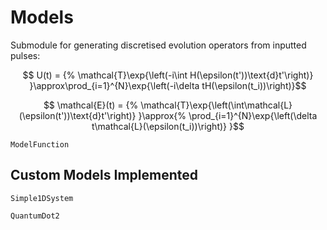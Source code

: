 # Models
Submodule for generating discretised evolution operators from inputted pulses:
```math
    U(t) = {%
        \mathcal{T}\exp{\left(-i\int H(\epsilon(t'))\text{d}t'\right)}
    }\approx\prod_{i=1}^{N}\exp{\left(-i\delta tH(\epsilon(t_i))\right)}
```
```math
    \mathcal{E}(t) = {%
        \mathcal{T}\exp{\left(\int\mathcal{L}(\epsilon(t'))\text{d}t'\right)}
    }\approx{%
        \prod_{i=1}^{N}\exp{\left(\delta t\mathcal{L}(\epsilon(t_i))\right)}
    }
```

```@docs
ModelFunction
```

## Custom Models Implemented
```@docs
Simple1DSystem
```

```@docs
QuantumDot2
```
